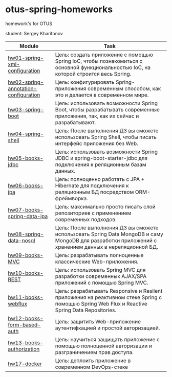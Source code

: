 # otus-spring-homeworks

homework's for OTUS

student: Sergey Kharitonov

|Module|Task|
--- | --- |
|[hw01-spring-xml-configuration](https://github.com/skharitonov95/otus-spring-homeworks/tree/master/hw01-spring-xml-configuration)|Цель: создать приложение с помощью Spring IoC, чтобы познакомиться с основной функциональностью IoC, на которой строится весь Spring.|
|[hw02-spring-annotation-configuration](https://github.com/skharitonov95/otus-spring-homeworks/tree/master/hw02-spring-annotation-configuration)|Цель: конфигурировать Spring-приложения современным способом, как это и делается в современном мире.|
|[hw03-spring-boot](https://github.com/skharitonov95/otus-spring-homeworks/tree/master/hw03-spring-boot)|Цель: использовать возможности Spring Boot, чтобы разрабатывать современные приложения, так, как их сейчас и разрабатывают.|
|[hw04-spring-shell](https://github.com/skharitonov95/otus-spring-homeworks/tree/master/hw04-spring-shell)|Цель: После выполнения ДЗ вы сможете использовать Spring Shell, чтобы писать интерфейс приложения без Web.|
|[hw05-books-jdbc](https://github.com/skharitonov95/otus-spring-homeworks/tree/master/hw05-books-jdbc)|Цель: использовать возможности Spring JDBC и spring-boot-starter-jdbc для подключения к реляционным базам данных.|
|[hw06-books-jpa](https://github.com/skharitonov95/otus-spring-homeworks/tree/master/hw06-books-jpa)|Цель: полноценно работать с JPA + Hibernate для подключения к реляционным БД посредством ORM-фреймворка.|
|[hw07-books-spring-data-jpa](https://github.com/skharitonov95/otus-spring-homeworks/tree/master/hw07-books-spring-data-jpa)|Цель: максимально просто писать слой репозиториев с применением современных подходов.|
|[hw08-spring-data-nosql](https://github.com/skharitonov95/otus-spring-homeworks/tree/master/hw08-spring-data-nosql)|Цель: После выполнения ДЗ вы сможете использовать Spring Data MongoDB и саму MongoDB для разработки приложений с хранением данных в нереляционной БД.|
|[hw09-books-MVC](https://github.com/skharitonov95/otus-spring-homeworks/tree/master/hw09-books-MVC)|Цель: разрабатывать полноценные классические Web-приложения.|
|[hw10-books-REST](https://github.com/skharitonov95/otus-spring-homeworks/tree/master/hw10-books-REST)|Цель: использовать Spring MVC для разработки современных AJAX/SPA приложений c помощью Spring MVC.|
|[hw11-books-webflux](https://github.com/skharitonov95/otus-spring-homeworks/tree/master/hw11-books-webflux)|Цель: разрабатывать Responsive и Resilent приложения на реактивном стеке Spring c помощью Spring Web Flux и Reactive Spring Data Repositories.|
|[hw12-books-form-based-auth](https://github.com/skharitonov95/otus-spring-homeworks/tree/master/hw12-books-form-based-auth)|Цель: защитить Web-приложение аутентифкацией и простой авторизацией.|
|[hw13-books-authorization](https://github.com/skharitonov95/otus-spring-homeworks/tree/master/hw13-books-authorization)|Цель: научиться защищать приложение с помощью полноценной авторизации и разграничением прав доступа.|
|[hw17-docker](https://github.com/skharitonov95/otus-spring-homeworks/tree/master/hw17-docker)|Цель: деплоить приложение в современном DevOps-стеке|